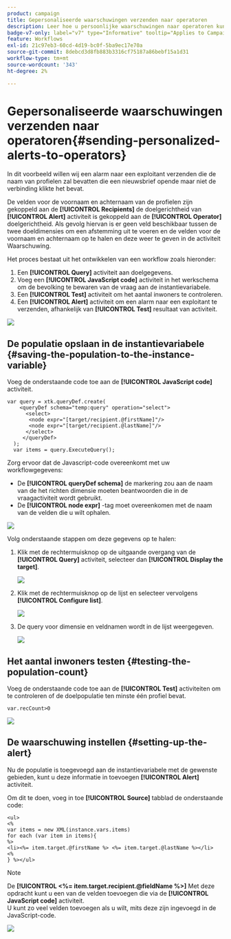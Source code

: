 ```yaml
---
product: campaign
title: Gepersonaliseerde waarschuwingen verzenden naar operatoren
description: Leer hoe u persoonlijke waarschuwingen naar operatoren kunt sturen
badge-v7-only: label="v7" type="Informative" tooltip="Applies to Campaign Classic v7 only"
feature: Workflows
exl-id: 21c97eb3-60cd-4d19-bc0f-5ba9ec17e70a
source-git-commit: 8debcd3d8fb883b3316cf75187a86bebf15a1d31
workflow-type: tm+mt
source-wordcount: '343'
ht-degree: 2%

---
```


# Gepersonaliseerde waarschuwingen verzenden naar operatoren{#sending-personalized-alerts-to-operators}



In dit voorbeeld willen wij een alarm naar een exploitant verzenden die de naam van profielen zal bevatten die een nieuwsbrief opende maar niet de verbinding klikte het bevat.

De velden voor de voornaam en achternaam van de profielen zijn gekoppeld aan de **[!UICONTROL Recipients]** de doelgerichtheid van **[!UICONTROL Alert]** activiteit is gekoppeld aan de **[!UICONTROL Operator]** doelgerichtheid. Als gevolg hiervan is er geen veld beschikbaar tussen de twee doeldimensies om een afstemming uit te voeren en de velden voor de voornaam en achternaam op te halen en deze weer te geven in de activiteit Waarschuwing.

Het proces bestaat uit het ontwikkelen van een workflow zoals hieronder:

1. Een **[!UICONTROL Query]** activiteit aan doelgegevens.
1. Voeg een **[!UICONTROL JavaScript code]** activiteit in het werkschema om de bevolking te bewaren van de vraag aan de instantievariabele.
1. Een **[!UICONTROL Test]** activiteit om het aantal inwoners te controleren.
1. Een **[!UICONTROL Alert]** activiteit om een alarm naar een exploitant te verzenden, afhankelijk van **[!UICONTROL Test]** resultaat van activiteit.

![](assets/uc_operator_1.png)

## De populatie opslaan in de instantievariabele {#saving-the-population-to-the-instance-variable}

Voeg de onderstaande code toe aan de **[!UICONTROL JavaScript code]** activiteit.

```
var query = xtk.queryDef.create(  
    <queryDef schema="temp:query" operation="select">  
      <select>  
       <node expr="[target/recipient.@firstName]"/>  
       <node expr="[target/recipient.@lastName]"/>  
      </select>  
     </queryDef>  
  );  
  var items = query.ExecuteQuery();
```

Zorg ervoor dat de Javascript-code overeenkomt met uw workflowgegevens:

* De **[!UICONTROL queryDef schema]** de markering zou aan de naam van de het richten dimensie moeten beantwoorden die in de vraagactiviteit wordt gebruikt.
* De **[!UICONTROL node expr]** -tag moet overeenkomen met de naam van de velden die u wilt ophalen.

![](assets/uc_operator_3.png)

Volg onderstaande stappen om deze gegevens op te halen:

1. Klik met de rechtermuisknop op de uitgaande overgang van de **[!UICONTROL Query]** activiteit, selecteer dan **[!UICONTROL Display the target]**.

   ![](assets/uc_operator_4.png)

1. Klik met de rechtermuisknop op de lijst en selecteer vervolgens **[!UICONTROL Configure list]**.

   ![](assets/uc_operator_5.png)

1. De query voor dimensie en veldnamen wordt in de lijst weergegeven.

   ![](assets/uc_operator_6.png)

## Het aantal inwoners testen {#testing-the-population-count}

Voeg de onderstaande code toe aan de **[!UICONTROL Test]** activiteiten om te controleren of de doelpopulatie ten minste één profiel bevat.

```
var.recCount>0
```

![](assets/uc_operator_7.png)

## De waarschuwing instellen {#setting-up-the-alert}

Nu de populatie is toegevoegd aan de instantievariabele met de gewenste gebieden, kunt u deze informatie in toevoegen **[!UICONTROL Alert]** activiteit.

Om dit te doen, voeg in toe **[!UICONTROL Source]** tabblad de onderstaande code:

```
<ul>
<%
var items = new XML(instance.vars.items)
for each (var item in items){
%>
<li><%= item.target.@firstName %> <%= item.target.@lastName %></li>
<%
} %></ul>
```

>[!NOTE]
>
>De **[!UICONTROL <%= item.target.recipient.@fieldName %>]** Met deze opdracht kunt u een van de velden toevoegen die via de **[!UICONTROL JavaScript code]** activiteit.\
>U kunt zo veel velden toevoegen als u wilt, mits deze zijn ingevoegd in de JavaScript-code.

![](assets/uc_operator_8.png)
